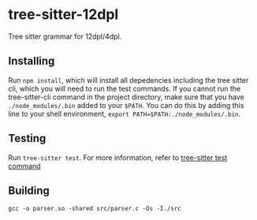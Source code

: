 # tree-sitter-12dpl

Tree sitter grammar for 12dpl/4dpl.

## Installing

Run `npm install`, which will install all depedencies including the tree sitter
cli, which you will need to run the test commands. If you cannot run the 
tree-sitter-cli command in the project directory, make sure that you have
`./node_modules/.bin` added to your `$PATH`. You can do this by adding this line
to your shell environment, `export PATH=$PATH:./node_modules/.bin`.

## Testing

Run `tree-sitter test`. For more information, refer to [tree-sitter test command](https://tree-sitter.github.io/tree-sitter/creating-parsers#command-test)

## Building

```
gcc -o parser.so -shared src/parser.c -Os -I./src
```
